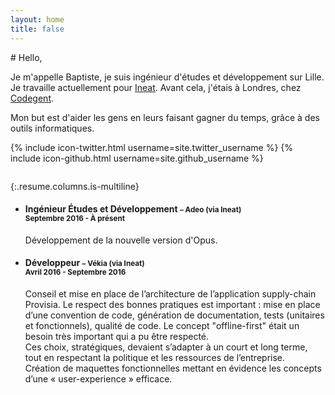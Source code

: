 ```yaml
---
layout: home
title: false
---
```


<div class="columns"><div class="column is-half is-offset-one-quarter" markdown="1">
# Hello,

Je m'appelle Baptiste, je suis ingénieur d'études et développement sur Lille. Je travaille actuellement pour [Ineat](http://www.ineat-conseil.com/fr/). Avant cela, j'étais à Londres, chez [Codegent](https://www.codegent.com/).

Mon but est d'aider les gens en leurs faisant gagner du temps, grâce à des outils informatiques.

{% include icon-twitter.html username=site.twitter_username %} {% include icon-github.html username=site.github_username %}
</div></div>

{:.resume.columns.is-multiline}
* #### Ingénieur Études et Développement <small>– Adeo (via Ineat)<br>Septembre 2016 - À présent</small>
  Développement de la nouvelle version d'Opus.

* #### Développeur <small>– Vékia (via Ineat)<br>Avril 2016 - Septembre 2016</small>
  Conseil et mise en place de l’architecture de l’application supply-chain Provisia. Le respect des bonnes pratiques est important : mise en place d’une convention de code, génération de documentation, tests (unitaires et fonctionnels), qualité de code. Le concept "offline-first" était un besoin très important qui a pu être respecté.<br>
  Ces choix, stratégiques, devaient s’adapter à un court et long terme, tout en respectant la politique et les ressources de l’entreprise.<br>
  Création de maquettes fonctionnelles mettant en évidence les concepts d’une « user-experience » efficace.
